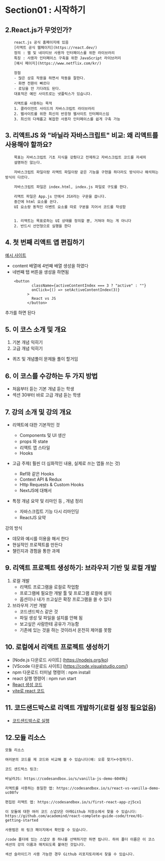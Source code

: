 # Section01 : 시작하기

## 2.React.js가 무엇인가?

```
    react.js 공식 홈페이지에 있음
    [리액트 공식 웹페이지](https://react.dev/)
    정의 : 웹 및 네이티브 사용자 인터페이스를 위한 라이브러리
    특징 : 사용자 인터페이스 구축을 위한 JavaScript 라이브러리
    [예시 페이지](https://www.netflix.com/kr/)

    장점
    - 많은 상호 작용을 하면서 작동을 잘한다.
    - 화면 전환이 빠르다
    - 로딩을 안 기다려도 된다.
    대표적은 예인 사이트로는 넷플릭스가 있습니다.

    리액트를 사용하는 목적
    1. 클라이언트 사이드의 자바스크립트 라이브러리
    2. 웹사이트를 위한 최신의 반응형 웹사이트 인터페이스임
    3. 최신의 다채롭고 복잡한 사용자 인터페이스를 쉽게 구축 가능
```

## 3. 리액트JS 와 "바닐라 자바스크립트" 비교: 왜 리액트를 사용해야 할까요?

```
    목표는 자바스크립트 기초 지식을 갖췄다고 전제하고 자바스크립트 코드를 자세히
    설명하진 않는다.

    자바스크립트 파일이랑 리액트 파일이랑 같은 기능을 구현을 하더라도 방식이나 해석하는 방식이 다르다.

    자바스크립트 파일은 index.html, index.js 파일로 구도를 한다.

    리액트 파일은 App.js 안에서 JSX라는 구문을 씁니다.
    중간에 html 요소를 쓴다.
    UI 요소랑 동적인 이벤트 요소를 따로 구분을 지어서 코드를 작성함


    1. 리액트는 목표로하는 UI 상태를 정의할 뿐, 거쳐야 하는 게 아니다
    2. 반드시 선언형으로 실행을 한다
```

## 4. 첫 번째 리액트 앱 편집하기

[예시 사이트](https://codesandbox.io/s/first-react-app-start-forked-qqtlhk)

- content 배열에 4번째 배열 생성을 하였다
- 네번째 탭 버튼을 생성을 하면됨

```
    <button
            className={activeContentIndex === 3 ? "active" : ""}
            onClick={() => setActiveContentIndex(3)}
          >
            React vs JS
          </button>
```

추가를 하면 된다

## 5. 이 코스 소개 및 개요

1. 기본 개념 익히기
2. 고급 개념 익히기

- 퀴즈 및 개념풀이 문제들 풀이 할거임

## 6. 이 코스를 수강하는 두 가지 방법

- 처음부터 듣는 기본 개념 듣는 학생
- 섹션 30부터 바로 고급 개념 듣는 학생

## 7. 강의 소개 및 강의 개요

- 리액트에 대한 기본적인 것

  - Components 및 UI 생산
  - props 와 state
  - 리액트 앱 스타일
  - Hooks

- 고급 주제( 훨씬 더 심화적인 내용, 실제로 쓰는 앱들 쓰는 것)
  - Ref와 같은 Hooks
  - Context API & Redux
  - Http Requests & Custom Hooks
  - NextJS에 대해서
- 특정 개념 요약 및 리마인 등 , 개념 정리
  - 자바스크립트 기능 다시 리마인딩
  - ReactJS 요약

강의 방식

- 데모와 예시를 이용을 해서 한다
- 현실적인 프로젝트를 만든다
- 챌린지과 경험을 통한 과제

## 9. 리액트 프로젝트 생성하기: 브라우저 기반 및 로컬 개발

1. 로컬 개발
   - 리액트 프로그램을 로컬로 작업함
   - 프로그램에 필요한 개발 툴 및 프로그램 로컬에 설치
   - 옵션이나 내가 쓰고싶은 확장 프로그램을 쓸 수 있다
2. 브라우저 기반 개발
   - 코드샌드박스 같은 것
   - 파일 생성 및 파일을 설치를 안해 됨
   - 보고싶은 사람한테 공유가 가능함
   - 기존에 있는 것을 하는 것이라서 온전히 제어를 못함

## 10. 로컬에서 리액트 프로젝트 생성하기

- [Node.js 다운로드 사이트] (https://nodejs.org/ko)
- [VScode 다운로드 사이트] (https://code.visualstudio.com/)
- npm 다운로드 터미널 명령어 : npm install
- react 실행 명령어 : npm run start
- [React 생성 코드](https://create-react-app.dev/)
- [vite로 react 코드](https://vitejs.dev/guide/)

## 11. 코드샌드박스로 리액트 개발하기(로컬 설정 필요없음)

- [코드샌드박스로 실행](https://react.new/)

## 12.모듈 리소스

```
모듈 리소스

여러분의 코드를 제 코드와 비교해 볼 수 있습니다(예: 오류 찾기+수정하기).

코드 샌드박스 링크:

바닐라JS: https://codesandbox.io/s/vanilla-js-demo-6049kj

리액트를 사용하는 동일한 앱: https://codesandbox.io/s/react-vs-vanilla-demo-uc08fv

편집된 리액트 앱: https://codesandbox.io/s/first-react-app-zj5cx1

이 모듈에 대한 여러 코드 스냅샷은 아래Github 저장소에서 찾을 수 있습니다: https://github.com/academind/react-complete-guide-code/tree/01-getting-started

사용법은 위 링크 페이지에서 확인할 수 있습니다.

/code 폴더에 있는 스냅샷 중 하나를 선택하기만 하면 됩니다. 하위 폴더 이름은 이 코스 섹션의 강의 이름과 매치되도록 붙여진 것입니다.

섹션 슬라이드가 사용 가능한 경우 Github 리포지토리에서 찾을 수 있습니다.
```
